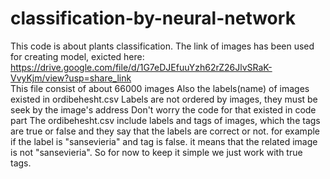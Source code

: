 # classification-by-neural-network
This code is about plants classification. The link of images has been used for creating model, exicted here: https://drive.google.com/file/d/1G7eDJEfuuYzh62rZ26JlvSRaK-VvyKjm/view?usp=share_link  
This file consist of about 66000 images
Also the labels(name) of images existed in ordibehesht.csv 
Labels are not ordered by images, they must be seek by the image's address
Don't worry the code for that existed in code part
The ordibehesht.csv include labels and tags of images, which the tags are true or false and they say that the labels are correct or not. for example if the label is "sansevieria" and tag is false. it means that the related image is not "sansevieria".
So for now to keep it simple we just work with true tags.

